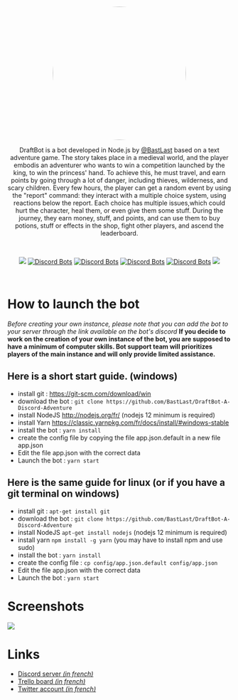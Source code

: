 <center>
<img src="https://cdn.discordapp.com/attachments/456120666874183680/575235193384861716/couronne.png" style="border-radius: 50%; width: 300px">

DraftBot is a bot developed in Node.js by [@BastLast](https://github.com/BastLast) based on a text adventure game.
The story takes place in a medieval world, and the player embodis an adventurer who wants to win a competition launched by the king, to win the princess' hand. To achieve this, he must travel, and earn points by going through a lot of danger, including thieves, wilderness, and scary children. Every few hours, the player can get a random event by using the "report" command: they interact with a multiple choice system, using reactions below the report. Each choice has multiple issues,which could hurt the character, heal them, or even give them some stuff. During the journey, they earn money, stuff, and points, and can use them to buy potions, stuff or effects in the shop, fight other players, and ascend the leaderboard.

<br>

[![](https://img.shields.io/discord/429765017332613120.svg)](https://discord.gg/5JqrMtZ)
[![Discord Bots](https://top.gg/api/widget/status/448110812801007618.svg)](https://top.gg/bot/448110812801007618)
[![Discord Bots](https://top.gg/api/widget/upvotes/448110812801007618.svg)](https://top.gg/bot/448110812801007618)
[![Discord Bots](https://top.gg/api/widget/owner/448110812801007618.svg)](https://top.gg/bot/448110812801007618)
[![Discord Bots](https://top.gg/api/widget/servers/448110812801007618.svg)](https://top.gg/bot/448110812801007618)
[![](https://img.shields.io/github/stars/BastLast/DraftBot-A-Discord-Adventure.svg?label=Stars&style=social)](https://github.com/BastLast/DraftBot-A-Discord-Adventure)



</center>

<br>

# How to launch the bot

_Before creating your own instance, please note that you can add the bot to your server through the link available on the bot's discord_
**If you decide to work on the creation of your own instance of the bot, you are supposed to have a minimum of computer skills. Bot support team will prioritizes players of the main instance and will only provide limited assistance.**

## Here is a short start guide. (windows)

-   install git : https://git-scm.com/download/win
-   download the bot : `git clone https://github.com/BastLast/DraftBot-A-Discord-Adventure`
-   install NodeJS http://nodejs.org/fr/ (nodejs 12 minimum is required)
-   install Yarn https://classic.yarnpkg.com/fr/docs/install/#windows-stable
-   install the bot : `yarn install`
-   create the config file by copying the file app.json.default in a new file app.json
-   Edit the file app.json with the correct data
-   Launch the bot : `yarn start`

## Here is the same guide for linux (or if you have a git terminal on windows)

-   install git : `apt-get install git`
-   download the bot : `git clone https://github.com/BastLast/DraftBot-A-Discord-Adventure`
-   install NodeJS `apt-get install nodejs` (nodejs 12 minimum is required)
-   install yarn `npm install -g yarn` (you may have to install npm and use sudo)
-   install the bot : `yarn install`
-   create the config file : `cp config/app.json.default config/app.json`
-   Edit the file app.json with the correct data
-   Launch the bot : `yarn start`

# Screenshots

![](https://cdn.discordapp.com/attachments/456120666874183680/575235223776788480/tuto.PNG)

# Links

-   [Discord server _(in french)_](https://discord.gg/5JqrMtZ)
-   [Trello board _(in french)_](https://trello.com/b/ybaKdWsr/suggestions)
-   [Twitter account _(in french)_](https://twitter.com/DraftBot_?s=09)
